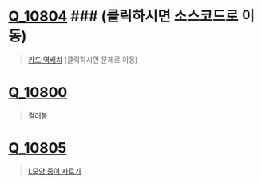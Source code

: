 # [Q_10804](https://github.com/SpicyKong/problems/blob/master/BOJ/Q_10804.py) ### (클릭하시면 소스코드로 이동)
> [카드 역배치](https://www.acmicpc.net/problem/10804) (클릭하시면 문제로 이동)
# [Q_10800](https://github.com/SpicyKong/problems/blob/master/BOJ/Q_10800.py)
> [컬러볼](https://www.acmicpc.net/problem/10800)
# [Q_10805](https://github.com/SpicyKong/problems/blob/master/BOJ/Q_10805.py)
> [L모양 종이 자르기](https://www.acmicpc.net/problem/10805)

